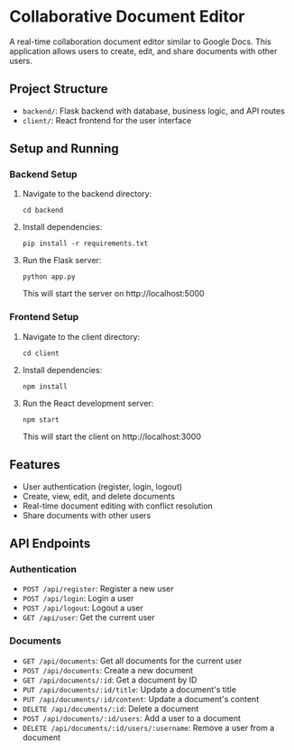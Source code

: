 # Collaborative Document Editor

A real-time collaboration document editor similar to Google Docs. This application allows users to create, edit, and share documents with other users.

## Project Structure

- `backend/`: Flask backend with database, business logic, and API routes
- `client/`: React frontend for the user interface

## Setup and Running

### Backend Setup

1. Navigate to the backend directory:
   ```
   cd backend
   ```

2. Install dependencies:
   ```
   pip install -r requirements.txt
   ```

3. Run the Flask server:
   ```
   python app.py
   ```
   This will start the server on http://localhost:5000

### Frontend Setup

1. Navigate to the client directory:
   ```
   cd client
   ```

2. Install dependencies:
   ```
   npm install
   ```

3. Run the React development server:
   ```
   npm start
   ```
   This will start the client on http://localhost:3000

## Features

- User authentication (register, login, logout)
- Create, view, edit, and delete documents
- Real-time document editing with conflict resolution
- Share documents with other users

## API Endpoints

### Authentication
- `POST /api/register`: Register a new user
- `POST /api/login`: Login a user
- `POST /api/logout`: Logout a user
- `GET /api/user`: Get the current user

### Documents
- `GET /api/documents`: Get all documents for the current user
- `POST /api/documents`: Create a new document
- `GET /api/documents/:id`: Get a document by ID
- `PUT /api/documents/:id/title`: Update a document's title
- `PUT /api/documents/:id/content`: Update a document's content
- `DELETE /api/documents/:id`: Delete a document
- `POST /api/documents/:id/users`: Add a user to a document
- `DELETE /api/documents/:id/users/:username`: Remove a user from a document
